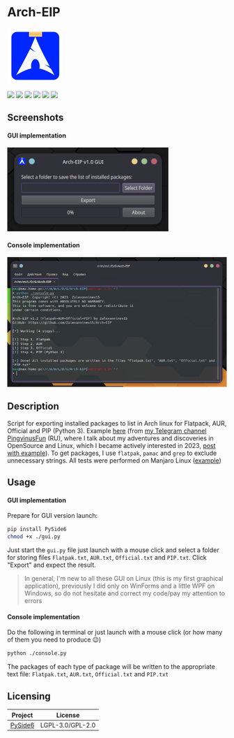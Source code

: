 # Arch-EIP

<img src="./icon.png" width="128">

 [![](https://img.shields.io/badge/platforms-Arch_Linux-1793D1.svg?logo=archlinux)](https://github.com/Zalexanninev15/Arch-EIP) 
 [![](https://img.shields.io/badge/written_on-Python-3776AB.svg?logo=python)](https://github.com/Zalexanninev15/Arch-EIP) 
 [![](https://img.shields.io/badge/release-v1.2-blue.svg)](https://github.com/Zalexanninev15/Arch-EIP) 
 [![](https://img.shields.io/github/last-commit/Zalexanninev15/Arch-EIP.svg)](https://github.com/Zalexanninev15/Arch-EIP/commits/master) 
 [![](https://img.shields.io/badge/license-GPLv3-ligthgreen.svg)](LICENSE) 
 [![](https://img.shields.io/badge/donate-Buy_Me_a_Coffee-F94400.svg)](https://zalexanninev15.jimdofree.com/buy-me-a-coffee) 

## Screenshots

#### GUI implementation

<img src="./gui.png" width="370">

#### Console implementation

![](./console.png)

## Description 

Script for exporting installed packages to list in Arch linux for Flatpack, AUR, Official and PIP (Python 3). Example [here](https://cloud.disroot.org/s/4K63rWKJZ9YDxcP) (from [my Telegram channel PingvinusFun](https://ttttt.me/pingvinusfun) (RU), where I talk about my adventures and discoveries in OpenSource and Linux, which I became actively interested in 2023, [post with example](https://ttttt.me/pingvinusfun/34)). To get packages, I use `flatpak`, `pamac` and `grep` to exclude unnecessary strings. All tests were performed on Manjaro Linux ([example](https://ttttt.me/Zalexanninev15_News/825))

## Usage

#### GUI implementation

Prepare for GUI version launch:

 ```bash 
pip install PySide6
chmod +x ./gui.py
 ```

Just start the `gui.py` file just launch with a mouse click and select a folder for storing files `Flatpak.txt`, `AUR.txt`, `Official.txt` and `PIP.txt`. Click "Export" and expect the result.

> In general, I'm new to all these GUI on Linux (this is my first graphical application), previously I did only on WinForms and a little WPF on Windows, so do not hesitate and correct my code/pay my attention to errors

#### Console implementation

Do the following in terminal or just launch with a mouse click (or how many of them you need to produce 😉)

 ```bash 
 python ./console.py
 ```

The packages of each type of package will be written to the appropriate text file: `Flatpak.txt`, `AUR.txt`, `Official.txt` and `PIP.txt`

## Licensing

Project|License
-------|--------
[PySide6](https://pypi.org/project/PySide6/)|LGPL-3.0/GPL-2.0